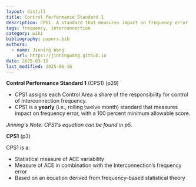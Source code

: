 ```yaml
---
layout: distill
title: Control Performance Standard 1
description: CPS1. A standard that measures impact on frequency error
tags: frequency, interconnection
category: wiki
bibliography: papers.bib
authors:
  - name: Jinning Wang
    url: https://jinningwang.github.io
date: 2025-03-15
last_modified: 2025-06-16
---
```


**Control Performance Standard 1** (CPS1) <d-cite key="nerc2021balancing"></d-cite> (p29)

- CPS1 assigns each Control Area a share of the responsibility for control of Interconnection frequency.
- CPS1 is a **yearly** (i.e., rolling twelve month) standard that measures impact on frequency error, with a 100 percent minimum allowable score.

_Jinning's Note: CPS1's equation can be found in <d-cite key="nerc2015bal001"></d-cite> p5._

**CPS1** <d-cite key="nerc2015bal001background"></d-cite> (p3)

CPS1 is a:

- Statistical measure of ACE variability
- Measure of ACE in combination with the Interconnection’s frequency error
- Based on an equation derived from frequency-based statistical theory
